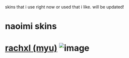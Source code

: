 skins that i use right now or used that i like.
will be updated!

# naoimi skins
# [rachxl (myu)](https://www.dropbox.com/scl/fi/sghjd5exsctp5pvbprlls/rachxl.osk) ![image](https://imgur.com/gallery/gameplay-preview-1-J4m6fDi)
